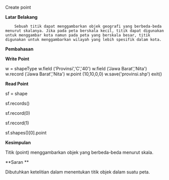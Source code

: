 Create point

**Latar Belakang**

        Sebuah titik dapat menggambarkan objek geografi yang berbeda-beda menurut skalanya. Jika pada peta berskala kecil, titik dapat digunakan untuk menggambar kota namun pada peta yang berskala besar, titik digunakan untuk menggambarkan wilayah yang lebih spesifik dalam kota.

**Pembahasan**

**Write Point**

w = shapeType
w.field (&#39;Provinsi&#39;,&#39;C&#39;,&#39;40&#39;)
w.field (&#39;Jawa Barat&#39;,&#39;Nita&#39;)
w.record (&#39;Jawa Barat&#39;,&#39;Nita&#39;)
w.point (10,10,0,0)
w.save(&#39;provinsi.shp&#39;)
exit()

**Read Point**

sf = shape

sf.records()

sf.record(0)

sf.record(1)

sf.shapes()[0].point

**Kesimpulan**

Titik (point) menggambarkan objek yang berbeda-beda menurut skala.

**Saran **

Dibutuhkan ketelitian dalam menentukan titik objek dalam suatu peta.